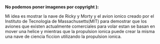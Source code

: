 **No podemos poner imagenes por copyright ):**

Mi idea es mostrar la nave de Ricky y Morty y el avion ionico creado por el Instituto de Tecnologia de Massachusetts(MIT) para demostrar que los aviones que existen actualmente comerciales para volar estan se basan en mover una helice y mientras que la propulsion ionica puede crear la misma una nave de ciencia ficcion utilizando la propulsion ionica.

